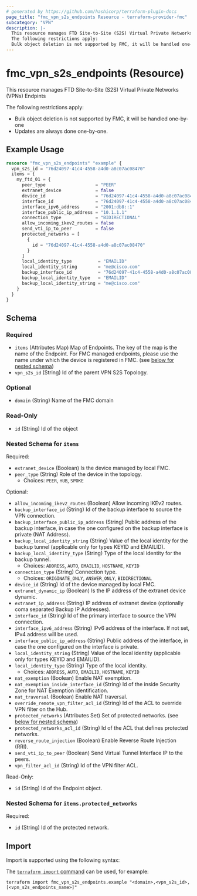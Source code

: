 ```yaml
---
# generated by https://github.com/hashicorp/terraform-plugin-docs
page_title: "fmc_vpn_s2s_endpoints Resource - terraform-provider-fmc"
subcategory: "VPN"
description: |-
  This resource manages FTD Site-to-Site (S2S) Virtual Private Networks (VPNs) Endpints
  The following restrictions apply:
  Bulk object deletion is not supported by FMC, it will be handled one-by-oneUpdates are always done one-by-one.
---
```


# fmc_vpn_s2s_endpoints (Resource)

This resource manages FTD Site-to-Site (S2S) Virtual Private Networks (VPNs) Endpints

The following restrictions apply:
  - Bulk object deletion is not supported by FMC, it will be handled one-by-one
  - Updates are always done one-by-one.

## Example Usage

```terraform
resource "fmc_vpn_s2s_endpoints" "example" {
  vpn_s2s_id = "76d24097-41c4-4558-a4d0-a8c07ac08470"
  items = {
    my_ftd_01 = {
      peer_type                   = "PEER"
      extranet_device             = false
      device_id                   = "76d24097-41c4-4558-a4d0-a8c07ac08470"
      interface_id                = "76d24097-41c4-4558-a4d0-a8c07ac08470"
      interface_ipv6_address      = "2001:db8::1"
      interface_public_ip_address = "10.1.1.1"
      connection_type             = "BIDIRECTIONAL"
      allow_incoming_ikev2_routes = false
      send_vti_ip_to_peer         = false
      protected_networks = [
        {
          id = "76d24097-41c4-4558-a4d0-a8c07ac08470"
        }
      ]
      local_identity_type          = "EMAILID"
      local_identity_string        = "me@cisco.com"
      backup_interface_id          = "76d24097-41c4-4558-a4d0-a8c07ac08470"
      backup_local_identity_type   = "EMAILID"
      backup_local_identity_string = "me@cisco.com"
    }
  }
}
```

<!-- schema generated by tfplugindocs -->
## Schema

### Required

- `items` (Attributes Map) Map of Endpoints. The key of the map is the name of the Endpoint. For FMC managed endpoints, please use the name under which the device is registered in FMC. (see [below for nested schema](#nestedatt--items))
- `vpn_s2s_id` (String) Id of the parent VPN S2S Topology.

### Optional

- `domain` (String) Name of the FMC domain

### Read-Only

- `id` (String) Id of the object

<a id="nestedatt--items"></a>
### Nested Schema for `items`

Required:

- `extranet_device` (Boolean) Is the device managed by local FMC.
- `peer_type` (String) Role of the device in the topology.
  - Choices: `PEER`, `HUB`, `SPOKE`

Optional:

- `allow_incoming_ikev2_routes` (Boolean) Allow incoming IKEv2 routes.
- `backup_interface_id` (String) Id of the backup interface to source the VPN connection.
- `backup_interface_public_ip_address` (String) Public address of the backup interface, in case the one configured on the backup interface is private (NAT Address).
- `backup_local_identity_string` (String) Value of the local identity for the backup tunnel (applicable only for types KEYID and EMAILID).
- `backup_local_identity_type` (String) Type of the local identity for the backup tunnel.
  - Choices: `ADDRESS`, `AUTO`, `EMAILID`, `HOSTNAME`, `KEYID`
- `connection_type` (String) Connection type.
  - Choices: `ORIGINATE_ONLY`, `ANSWER_ONLY`, `BIDIRECTIONAL`
- `device_id` (String) Id of the device managed by local FMC.
- `extranet_dynamic_ip` (Boolean) Is the IP address of the extranet device dynamic.
- `extranet_ip_address` (String) IP address of extranet device (optionally coma separated Backup IP Addresses).
- `interface_id` (String) Id of the primary interface to source the VPN connection.
- `interface_ipv6_address` (String) IPv6 address of the interface. If not set, IPv4 address will be used.
- `interface_public_ip_address` (String) Public address of the interface, in case the one configured on the interface is private.
- `local_identity_string` (String) Value of the local identity (applicable only for types KEYID and EMAILID).
- `local_identity_type` (String) Type of the local identity.
  - Choices: `ADDRESS`, `AUTO`, `EMAILID`, `HOSTNAME`, `KEYID`
- `nat_exemption` (Boolean) Enable NAT exemption.
- `nat_exemption_inside_interface_id` (String) Id of the inside Security Zone for NAT Exemption identification.
- `nat_traversal` (Boolean) Enable NAT traversal.
- `override_remote_vpn_filter_acl_id` (String) Id of the ACL to override VPN filter on the Hub.
- `protected_networks` (Attributes Set) Set of protected networks. (see [below for nested schema](#nestedatt--items--protected_networks))
- `protected_networks_acl_id` (String) Id of the ACL that defines protected networks.
- `reverse_route_injection` (Boolean) Enable Reverse Route Injection (RRI).
- `send_vti_ip_to_peer` (Boolean) Send Virtual Tunnel Interface IP to the peers.
- `vpn_filter_acl_id` (String) Id of the VPN filter ACL.

Read-Only:

- `id` (String) Id of the Endpoint object.

<a id="nestedatt--items--protected_networks"></a>
### Nested Schema for `items.protected_networks`

Required:

- `id` (String) Id of the protected network.

## Import

Import is supported using the following syntax:

The [`terraform import` command](https://developer.hashicorp.com/terraform/cli/commands/import) can be used, for example:

```shell
terraform import fmc_vpn_s2s_endpoints.example "<domain>,<vpn_s2s_id>,[<vpn_s2s_endpoints_name>]"
```
